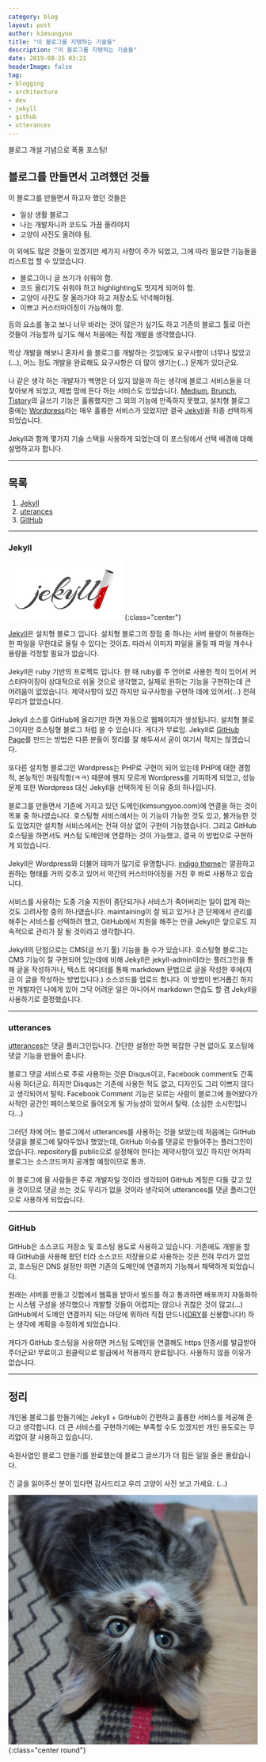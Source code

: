 ```yaml
---
category: blog
layout: post
author: kimsungyoo
title: "이 블로그를 지탱하는 기술들"
description: "이 블로그를 지탱하는 기술들"
date: 2019-08-25 03:21
headerImage: false
tag:
- blogging
- architecture
- dev
- jekyll
- github
- utterances
---
```

블로그 개설 기념으로 폭풍 포스팅!

## 블로그를 만들면서 고려했던 것들
이 블로그를 만들면서 하고자 했던 것들은
- 일상 생활 블로그
- 나는 개발자니까 코드도 가끔 올려야지
- 고양이 사진도 올려야 됨.

이 외에도 많은 것들이 있겠지만 세가지 사항이 주가 되었고, 그에 따라 필요한 기능들을 리스트업 할 수 있었습니다.

- 블로그이니 글 쓰기가 쉬워야 함.
- 코드 올리기도 쉬워야 하고 highlighting도 멋지게 되어야 함.
- 고양이 사진도 잘 올라가야 하고 저장소도 넉넉해야됨.
- 이쁘고 커스터마이징이 가능해야 함.

등의 요소를 놓고 보니 너무 바라는 것이 많은가 싶기도 하고 기존의 블로그 툴로 이런 것들이 가능할까 싶기도 해서 처음에는 직접 개발을 생각했습니다.<br />
<br />
막상 개발을 해보니 혼자서 쓸 블로그를 개발하는 것임에도 요구사항이 너무나 많았고(...), 어느 정도 개발을 완료해도 요구사항은 더 많이 생기는(...) 문제가 있더군요.<br />
<br />
나 같은 생각 하는 개발자가 백명은 더 있지 않을까 하는 생각에 블로그 서비스들을 더 찾아보게 되었고, 제법 맘에 든다 하는 서비스도 있었습니다.
[Medium](https://medium.com/), [Brunch](https://brunch.co.kr/), [Tistory](https://www.tistory.com/)의 글쓰기 기능은 훌륭했지만 그 외의 기능에 만족하지 못했고,
설치형 블로그 중에는 [Wordpress](https://ko.wordpress.org/)라는 매우 훌륭한 서비스가 있었지만 결국 [Jekyll](https://jekyllrb.com/)을 최종 선택하게 되었습니다.<br />
<br />
Jekyll과 함께 몇가지 기술 스택을 사용하게 되었는데 이 포스팅에서 선택 배경에 대해 설명하고자 합니다.
   
---

## 목록
1. [Jekyll](#jekyll)
2. [uterances](#utterances)
3. [GitHub](#github)

---

### Jekyll

![Jekyll](/assets/images/jekyll-logo-light-solid.png){:class="center"}

[Jekyll](https://jekyllrb.com/)은 설치형 블로그 입니다. 설치형 블로그의 장점 중 하나는 서버 용량이 허용하는 한 파일을 무한대로 올릴 수 있다는 것이죠.
따라서 이미지 파일을 올릴 때 파일 개수나 용량을 걱정할 필요가 없습니다.<br />
<br />
Jekyll은 ruby 기반의 프로젝트 입니다.
한 때 ruby를 주 언어로 사용한 적이 있어서 커스터마이징이 상대적으로 쉬울 것으로 생각했고, 실제로 원하는 기능을 구현하는데 큰 어려움이 없었습니다.
제약사항이 있긴 하지만 요구사항을 구현하 데에 있어서(...) 전혀 무리가 없었습니다.<br />
<br />
Jekyll 소스를 GitHub에 올리기만 하면 자동으로 웹페이지가 생성됩니다.
설치형 블로그이지만 호스팅형 블로그 처럼 쓸 수 있습니다. 게다가 무료임.
Jekyll로 [GitHub Page](https://pages.github.com)를 만드는 방법은 다른 분들이 정리를 잘 해두셔서 굳이 여기서 적지는 않겠습니다.<br />
<br />
또다른 설치형 블로그인 Wordpress는 PHP로 구현이 되어 있는데 PHP에 대한 경험적, 본능적인 꺼림직함(ㅋㅋ) 때문에 웬지 모르게 Wordpress를 기피하게 되었고,
성능 문제 또한 Wordpress 대신 Jekyll을 선택하게 된 이유 중의 하나입니다.<br />
<br />
블로그를 만들면서 기존에 가지고 있던 도메인(kimsungyoo.com)에 연결을 하는 것이 목표 중 하나였습니다.
호스팅형 서비스에서는 이 기능이 가능한 것도 있고, 불가능한 것도 있었지만 설치형 서비스에서는 전혀 이상 없이 구현이 가능했습니다.
그리고 GitHub 호스팅을 하면서도 커스텀 도메인에 연결하는 것이 가능했고, 결국 이 방법으로 구현하게 되었습니다.<br />
<br />
Jekyll은 Wordpress와 더불어 테마가 많기로 유명합니다.
[indigo theme](https://github.com/sergiokopplin/indigo)는 깔끔하고 원하는 형태를 거의 갖추고 있어서 약간의 커스터마이징을 거친 후 바로 사용하고 있습니다.<br />
<br />
서비스를 사용하는 도중 기술 지원이 중단되거나 서비스가 죽어버리는 일이 없게 하는 것도 고려사항 중의 하나였습니다.
maintaining이 잘 되고 있거나 큰 단체에서 관리를 해주는 서비스를 선택하려 했고,
GitHub에서 지원을 해주는 만큼 Jekyll은 앞으로도 지속적으로 관리가 잘 될 것이라고 생각합니다.<br />
<br />
Jekyll의 단점으로는 CMS(글 쓰기 툴) 기능을 들 수가 있습니다.
호스팅형 블로그는 CMS 기능이 잘 구현되어 있는데에 비해 Jekyll은 jekyll-admin이라는 플러그인을 통해 글을 작성하거나,
텍스트 에디터를 통해 markdown 문법으로 글을 작성한 후에(지금 이 글을 작성하는 방법입니다.) 소스코드를 업로드 합니다.
이 방법이 번거롭긴 하지만 개발자인 나에게 있어 그닥 어려운 일은 아니어서 markdown 연습도 할 겸 Jekyll을 사용하기로 결정했습니다.

---

### utterances

[utterances](https://utteranc.es/)는 댓글 플러그인입니다.
간단한 설정만 하면 복잡한 구현 없이도 포스팅에 댓글 기능을 만들어 줍니다.<br />
<br />
블로그 댓글 서비스로 주로 사용하는 것은 Disqus이고, Facebook comment도 간혹 사용 하더군요.
하지만 Disqus는 기존에 사용한 적도 없고, 디자인도 그리 이쁘지 않다고 생각되어서 탈락.
Facebook Comment 기능은 모르는 사람이 블로그에 들어왔다가 사적인 공간인 페이스북으로 들어오게 될 가능성이 있어서 탈락. (소심한 소시민입니다...)<br />
<br />
그러던 차에 어느 블로그에서 utterances를 사용하는 것을 보았는데 처음에는 GitHub 댓글을 블로그에 달아두었나 했었는데, GitHub 이슈를 댓글로 만들어주는 플러그인이었습니다.
repository를 public으로 설정해야 한다는 제약사항이 있긴 하지만 어차피 블로그는 소스코드까지 공개할 예정이므로 통과.<br />
<br />
이 블로그에 올 사람들은 주로 개발자일 것이라 생각되어 GitHub 계정은 다들 갖고 있을 것이므로 댓글 쓰는 것도 무리가 없을 것이라 생각되어
utterances를 댓글 플러그인으로 사용하게 되었습니다.

---

### GitHub

GitHub은 소스코드 저장소 및 호스팅 용도로 사용하고 있습니다.
기존에도 개발을 할 때 GitHub을 사용해 왔던 터라 소스코드 저장용으로 사용하는 것은 전혀 무리가 없었고,
호스팅은 DNS 설정만 하면 기존의 도메인에 연결까지 가능해서 채택하게 되었습니다.<br />
<br />
원래는 서버를 만들고 깃헙에서 웹훅을 받아서 빌드를 하고 통과하면 배포까지 자동화하는 시스템 구성을 생각했으나
개발할 것들이 어렵지는 않으나 귀찮은 것이 많고(...)
GitHub에서 도메인 연결까지 되는 마당에 뭐하러 직접 만드나([DRY](https://en.wikipedia.org/wiki/Don%27t_repeat_yourself)를 신봉합니다!) 하는 생각에 계획을 수정하게 되었습니다.<br />
<br />
게다가 GitHub 호스팅을 사용하면 커스텀 도메인을 연결해도 https 인증서를 발급받아 주더군요!
무료이고 원클릭으로 발급에서 적용까지 완료됩니다.
사용하지 않을 이유가 없습니다.

---

## 정리
개인용 블로그를 만들기에는 Jekyll + GitHub이 간편하고 훌륭한 서비스를 제공해 준다고 생각합니다.
더 큰 서비스를 구현하기에는 부족할 수도 있겠지만 개인 용도로는 무리없이 잘 사용하고 있습니다.<br />
<br />
숙원사업인 블로그 만들기를 완료했는데 블로그 글쓰기가 더 힘든 일일 줄은 몰랐습니다.<br />
<br />
긴 글을 읽어주신 분이 있다면 감사드리고 우리 고양이 사진 보고 가세요. (...)

![yaong](/assets/images/post/2019-08-25/yaong.jpg){:class="center round"}
